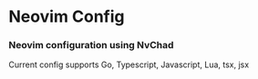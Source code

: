 # Neovim Config 

### Neovim configuration using NvChad
Current config supports Go, Typescript, Javascript, Lua, tsx, jsx
